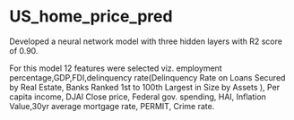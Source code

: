 # US_home_price_pred

Developed a neural network model with three hidden layers with R2 score of 0.90.

For this model 12 features were selected viz. employment percentage,GDP,FDI,delinquency rate(Delinquency Rate on Loans Secured by Real Estate, Banks Ranked 1st to 100th Largest in Size by Assets ),	Per capita income, DJAI Close price, Federal gov. spending,	HAI,	Inflation Value,30yr average mortgage rate,	PERMIT,	Crime rate.

